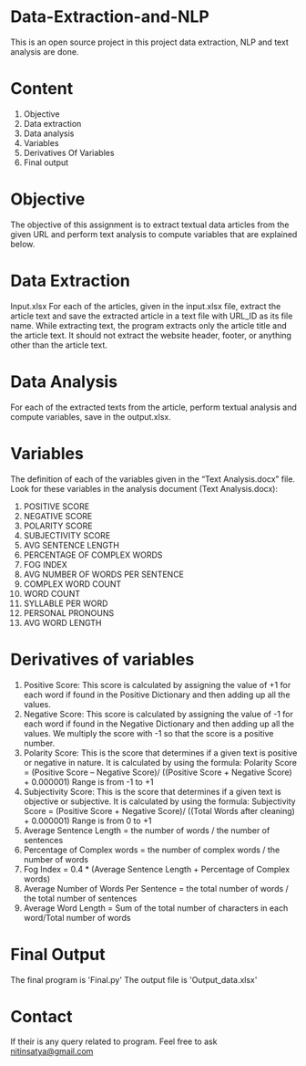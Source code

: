 # Data-Extraction-and-NLP
This is an open source project in this project data extraction, NLP and text analysis are done. 
# Content
1. Objective
2. Data extraction
3. Data analysis
4. Variables
5. Derivatives Of Variables
6. Final output
# Objective
The objective of this assignment is to extract textual data articles from the given URL and perform text analysis to compute variables that are explained below. 
# Data Extraction
Input.xlsx
For each of the articles, given in the input.xlsx file, extract the article text and save the extracted article in a text file with URL_ID as its file name.
While extracting text, the program extracts only the article title and the article text. It should not extract the website header, footer, or anything other than the article text. 
# Data Analysis
For each of the extracted texts from the article, perform textual analysis and compute variables, save in the output.xlsx.
# Variables
The definition of each of the variables given in the “Text Analysis.docx” file.
Look for these variables in the analysis document (Text Analysis.docx):
1.	POSITIVE SCORE
2.	NEGATIVE SCORE
3.	POLARITY SCORE
4.	SUBJECTIVITY SCORE
5.	AVG SENTENCE LENGTH
6.	PERCENTAGE OF COMPLEX WORDS
7.	FOG INDEX
8.	AVG NUMBER OF WORDS PER SENTENCE
9.	COMPLEX WORD COUNT
10.	WORD COUNT
11.	SYLLABLE PER WORD
12.	PERSONAL PRONOUNS
13.	AVG WORD LENGTH
# Derivatives of variables
1. Positive Score: This score is calculated by assigning the value of +1 for each word if found in the Positive Dictionary and then adding up all the values.
2. Negative Score: This score is calculated by assigning the value of -1 for each word if found in the Negative Dictionary and then adding up all the values. We multiply the score with -1 so that the score is a positive number.
3. Polarity Score: This is the score that determines if a given text is positive or negative in nature. It is calculated by using the formula: 
Polarity Score = (Positive Score – Negative Score)/ ((Positive Score + Negative Score) + 0.000001)
Range is from -1 to +1
4. Subjectivity Score: This is the score that determines if a given text is objective or subjective. It is calculated by using the formula: 
Subjectivity Score = (Positive Score + Negative Score)/ ((Total Words after cleaning) + 0.000001)
Range is from 0 to +1
5. Average Sentence Length = the number of words / the number of sentences
6. Percentage of Complex words = the number of complex words / the number of words 
7. Fog Index = 0.4 * (Average Sentence Length + Percentage of Complex words)
8. Average Number of Words Per Sentence = the total number of words / the total number of sentences
9. Average Word Length = Sum of the total number of characters in each word/Total number of words
# Final Output
The final program is 'Final.py'
The output file is 'Output_data.xlsx'
# Contact
If their is any query related to program. Feel free to ask nitinsatya@gmail.com
